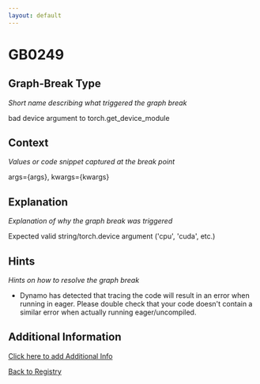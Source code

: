 ```yaml
---
layout: default
---
```

# GB0249

## Graph-Break Type
*Short name describing what triggered the graph break*

bad device argument to torch.get_device_module

## Context
*Values or code snippet captured at the break point*

args={args}, kwargs={kwargs}

## Explanation
*Explanation of why the graph break was triggered*

Expected valid string/torch.device argument ('cpu', 'cuda', etc.)

## Hints
*Hints on how to resolve the graph break*

- Dynamo has detected that tracing the code will result in an error when running in eager. Please double check that your code doesn't contain a similar error when actually running eager/uncompiled.


## Additional Information

<!-- ADDITIONAL INFORMATION START - Add custom information below this line -->

<!-- ADDITIONAL INFORMATION END -->


[Click here to add Additional Info](https://github.com/pytorch-labs/compile-graph-break-site/edit/main/docs/gb/gb0249.md)

[Back to Registry](../index.html)
